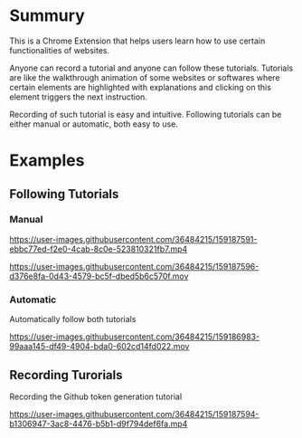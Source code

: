 # Summury
This is a Chrome Extension that helps users learn how to use certain functionalities of websites. 

Anyone can record a tutorial and anyone can follow these tutorials. Tutorials are like the walkthrough animation of some websites or softwares where certain elements are highlighted with explanations and clicking on this element triggers the next instruction. 

Recording of such tutorial is easy and intuitive. Following tutorials can be either manual or automatic, both easy to use.

# Examples
## Following Tutorials
### Manual
https://user-images.githubusercontent.com/36484215/159187591-ebbc77ed-f2e0-4cab-8c0e-523810321fb7.mp4

https://user-images.githubusercontent.com/36484215/159187596-d376e8fa-0d43-4579-bc5f-dbed5b6c570f.mov


### Automatic
Automatically follow both tutorials

https://user-images.githubusercontent.com/36484215/159186983-99aaa145-df49-4904-bda0-602cd14fd022.mov

## Recording Turorials
Recording the Github token generation tutorial

https://user-images.githubusercontent.com/36484215/159187594-b1306947-3ac8-4476-b5b1-d9f794def6fa.mp4

